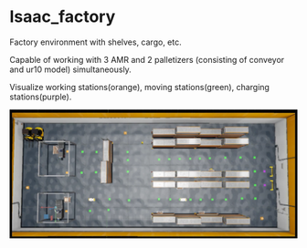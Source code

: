 # Isaac_factory

Factory environment with shelves, cargo, etc.

Capable of working with 3 AMR and 2 palletizers (consisting of conveyor and ur10 model) simultaneously.

Visualize working stations(orange), moving stations(green), charging stations(purple).

![Top-Down View](docs/top_down_view.png)

